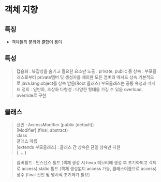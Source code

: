 # 객체 지향
## 특징
- 객체들의 분리와 결합이 용이

## 특성
> 캡슐화 : 복잡성을 숨기고 필요한 요소만 노출 : private, public 등
> 상속 : 부모클래스로부터 private멤버 및 생성자를 제외한 모든 멤버와 메서드 상속
>        기본적으로 java.lang.object를 상속 받음(Root 클래스)
>        부모클래스는 공통 속성과 메서드 정의 : 일반화, 추상화
> 다형성 : 다양한 형태를 가질 수 있음
>          overload, override로 구현

## 클래스
> 선언 : AccessModifier (public (default)) 
> <br/>       [Modifier] (final, abstract)
> <br/>       class
> <br/>       클래스 이름
> <br/>       [extends 부모클래스] : 클래스 간 상속은 단일 상속만 지원
> <br/>       { ... }

> 멤버필드 : 인스턴스 필드 (객체 생성 시 heap 메모리에 생성 후 초기화되고 객체로 access)
>            static 필드 (객체 생성없이 access 가능, 클래스이름으로 access)
>            상수 (final 선언 및 명시적 초기화가 필요)
